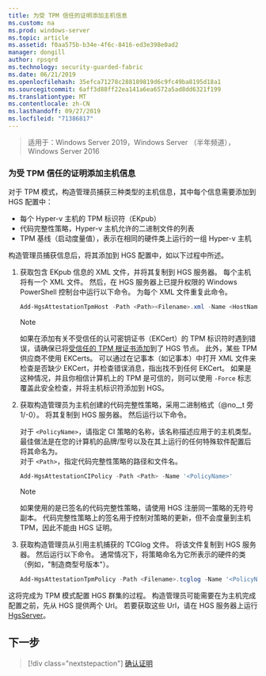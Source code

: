 ```yaml
---
title: 为受 TPM 信任的证明添加主机信息
ms.custom: na
ms.prod: windows-server
ms.topic: article
ms.assetid: f0aa575b-b34e-4f6c-8416-ed3e398e0ad2
manager: dongill
author: rpsqrd
ms.technology: security-guarded-fabric
ms.date: 06/21/2019
ms.openlocfilehash: 35efca71278c288189819d6c9fc49ba8195d18a1
ms.sourcegitcommit: 6aff3d88ff22ea141a6ea6572a5ad8dd6321f199
ms.translationtype: MT
ms.contentlocale: zh-CN
ms.lasthandoff: 09/27/2019
ms.locfileid: "71386817"
---
```

>适用于：Windows Server 2019，Windows Server （半年频道），Windows Server 2016

### <a name="add-host-information-for-tpm-trusted-attestation"></a>为受 TPM 信任的证明添加主机信息

对于 TPM 模式，构造管理员捕获三种类型的主机信息，其中每个信息需要添加到 HGS 配置中：

- 每个 Hyper-v 主机的 TPM 标识符（EKpub）
- 代码完整性策略，Hyper-v 主机允许的二进制文件的列表
- TPM 基线（启动度量值），表示在相同的硬件类上运行的一组 Hyper-v 主机

构造管理员捕获信息后，将其添加到 HGS 配置中，如以下过程中所述。

1. 获取包含 EKpub 信息的 XML 文件，并将其复制到 HGS 服务器。 每个主机将有一个 XML 文件。 然后，在 HGS 服务器上已提升权限的 Windows PowerShell 控制台中运行以下命令。 为每个 XML 文件重复此命令。

    ```powershell
    Add-HgsAttestationTpmHost -Path <Path><Filename>.xml -Name <HostName>
    ```

    > [!NOTE]
    > 如果在添加有关不受信任的认可密钥证书（EKCert）的 TPM 标识符时遇到错误，请确保已将[受信任的 TPM 根证书添加](guarded-fabric-install-trusted-tpm-root-certificates.md)到了 HGS 节点。
    > 此外，某些 TPM 供应商不使用 EKCerts。
    > 可以通过在记事本（如记事本）中打开 XML 文件来检查是否缺少 EKCert，并检查错误消息，指出找不到任何 EKCert。
    > 如果是这种情况，并且你相信计算机上的 TPM 是可信的，则可以使用 `-Force` 标志覆盖此安全检查，并将主机标识符添加到 HGS。

2. 获取构造管理员为主机创建的代码完整性策略，采用二进制格式（@no__t 旁1/-0）。 将其复制到 HGS 服务器。 然后运行以下命令。

    对于 `<PolicyName>`，请指定 CI 策略的名称，该名称描述应用于的主机类型。 最佳做法是在您的计算机的品牌/型号以及在其上运行的任何特殊软件配置后将其命名为。<br>对于 `<Path>`，指定代码完整性策略的路径和文件名。

    ```powershell
    Add-HgsAttestationCIPolicy -Path <Path> -Name '<PolicyName>'
    ```
    
    > [!NOTE]
    > 如果使用的是已签名的代码完整性策略，请使用 HGS 注册同一策略的无符号副本。
    > 代码完整性策略上的签名用于控制对策略的更新，但不会度量到主机 TPM，因此不能由 HGS 证明。

3. 获取构造管理员从引用主机捕获的 TCGlog 文件。 将该文件复制到 HGS 服务器。 然后运行以下命令。 通常情况下，将策略命名为它所表示的硬件的类（例如，"制造商型号版本"）。

    ```powershell
    Add-HgsAttestationTpmPolicy -Path <Filename>.tcglog -Name '<PolicyName>'
    ```

这将完成为 TPM 模式配置 HGS 群集的过程。 构造管理员可能需要在为主机完成配置之前，先从 HGS 提供两个 Url。 若要获取这些 Url，请在 HGS 服务器上运行[HgsServer](https://docs.microsoft.com/powershell/module/hgsserver/get-hgsserver?view=win10-ps)。

## <a name="next-step"></a>下一步

> [!div class="nextstepaction"]
> [确认证明](guarded-fabric-confirm-hosts-can-attest-successfully.md)
